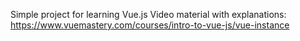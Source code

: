 Simple project for learning Vue.js
Video material with explanations: https://www.vuemastery.com/courses/intro-to-vue-js/vue-instance
